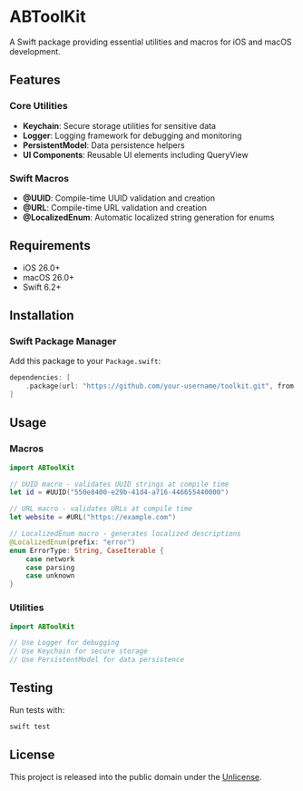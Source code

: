 # ABToolKit

A Swift package providing essential utilities and macros for iOS and macOS development.

## Features

### Core Utilities
- **Keychain**: Secure storage utilities for sensitive data
- **Logger**: Logging framework for debugging and monitoring
- **PersistentModel**: Data persistence helpers
- **UI Components**: Reusable UI elements including QueryView

### Swift Macros
- **@UUID**: Compile-time UUID validation and creation
- **@URL**: Compile-time URL validation and creation  
- **@LocalizedEnum**: Automatic localized string generation for enums

## Requirements

- iOS 26.0+
- macOS 26.0+
- Swift 6.2+

## Installation

### Swift Package Manager

Add this package to your `Package.swift`:

```swift
dependencies: [
    .package(url: "https://github.com/your-username/toolkit.git", from: "1.0.0")
]
```

## Usage

### Macros

```swift
import ABToolKit

// UUID macro - validates UUID strings at compile time
let id = #UUID("550e8400-e29b-41d4-a716-446655440000")

// URL macro - validates URLs at compile time
let website = #URL("https://example.com")

// LocalizedEnum macro - generates localized descriptions
@LocalizedEnum(prefix: "error")
enum ErrorType: String, CaseIterable {
    case network
    case parsing
    case unknown
}
```

### Utilities

```swift
import ABToolKit

// Use Logger for debugging
// Use Keychain for secure storage
// Use PersistentModel for data persistence
```

## Testing

Run tests with:

```bash
swift test
```

## License

This project is released into the public domain under the [Unlicense](UNLICENSE).
